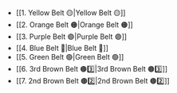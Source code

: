 - [[1. Yellow Belt 🟡|Yellow Belt 🟡]]
- [[2. Orange Belt 🟠|Orange Belt 🟠]]
- [[3. Purple Belt 🟣|Purple Belt 🟣]]
- [[4. Blue Belt 🔵|Blue Belt 🔵]]
- [[5. Green Belt 🟢|Green Belt 🟢]]
- [[6. 3rd Brown Belt 🟤3️⃣|3rd Brown Belt 🟤3️⃣]]
- [[7. 2nd Brown Belt 🟤2️⃣|2nd Brown Belt 🟤2️⃣]]

